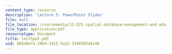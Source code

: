 ```yaml
---
content_type: resource
description: 'Lecture 5: PowerPoint Slides'
file: null
file_location: /coursemedia/11-521-spatial-database-management-and-advanced-geographic-information-systems-spring-2003/882d8e7a20b414155a223340365a6140_lect5ppt.pdf
file_type: application/pdf
resourcetype: Document
title: lect5ppt.pdf
uid: 882d8e7a-20b4-1415-5a22-3340365a6140
---
```

